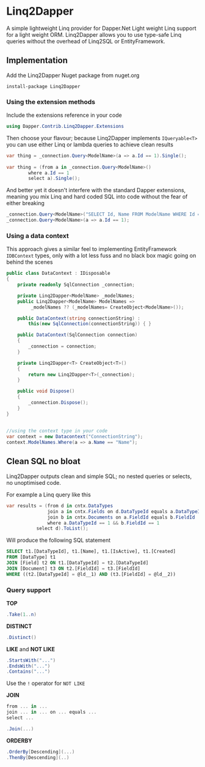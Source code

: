 # Linq2Dapper

A simple lightweight Linq provider for Dapper.Net
Light weight Linq support for a light weight ORM. Linq2Dapper allows you to use type-safe Linq queries without the overhead of Linq2SQL or EntityFramework.

## Implementation

Add the Linq2Dapper Nuget package from nuget.org

    install-package Linq2Dapper

### Using the extension methods

Include the extensions reference in your code

```C#
using Dapper.Contrib.Linq2Dapper.Extensions
```

Then choose your flavour; because Linq2Dapper implements `IQueryable<T>` you can use either Linq or lambda queries to achieve clean results

```C#
var thing = _connection.Query<ModelName>(a => a.Id == 1).Single();
    
var thing = (from a in _connection.Query<ModelName>()
	    where a.Id == 1
	    select a).Single();
```

And better yet it doesn't interfere with the standard Dapper extensions, meaning you mix Linq and hard coded SQL into code without the fear of either breaking

```C#
_connection.Query<ModelName>("SELECT Id, Name FROM ModelName WHERE Id = @Id", new { Id = 1});
_connection.Query<ModelName>(a => a.Id == 1);
```


### Using a data context

This approach gives a similar feel to implementing EntityFramework `IDBContext` types, only with a lot less fuss and no black box magic going on behind the scenes

```C#
public class DataContext : IDisposable
{
    private readonly SqlConnection _connection;

    private Linq2Dapper<ModelName> _modelNames;
    public Linq2Dapper<ModelName> ModelNames => 
	     _modelNames ?? (_modelNames= CreateObject<ModelName>());

    public DataContext(string connectionString) : 
    	this(new SqlConnection(connectionString)) { }

    public DataContext(SqlConnection connection)
    {
    	_connection = connection;
    }

    private Linq2Dapper<T> CreateObject<T>()
    {
    	return new Linq2Dapper<T>(_connection);
    }

    public void Dispose()
    {
    	_connection.Dispose();
    }
}
    
    
//using the context type in your code 
var context = new Datacontext("ConnectionString");
context.ModelNames.Where(a => a.Name == "Name");
```

## Clean SQL no bloat

Linq2Dapper outputs clean and simple SQL; no nested queries or selects, no unoptimised code.

For example a Linq query like this

```C#
var results = (from d in cntx.DataTypes
               join a in cntx.Fields on d.DataTypeId equals a.DataTypeId
               join b in cntx.Documents on a.FieldId equals b.FieldId
               where a.DataTypeId == 1 && b.FieldId == 1
	       select d).ToList();
```

Will produce the following SQL statement

```SQL
SELECT t1.[DataTypeId], t1.[Name], t1.[IsActive], t1.[Created] 
FROM [DataType] t1 
JOIN [Field] t2 ON t1.[DataTypeId] = t2.[DataTypeId] 
JOIN [Document] t3 ON t2.[FieldId] = t3.[FieldId] 
WHERE ((t2.[DataTypeId] = @ld__1) AND (t3.[FieldId] = @ld__2))
```

### Query support

**TOP**

```C#
.Take(1..n)
```

**DISTINCT**

```C#
.Distinct()
```

**LIKE** and **NOT LIKE**

```C#
.StartsWith("...")
.EndsWith("...")
.Contains("...")
```
Use the `!` operator for `NOT LIKE` 

**JOIN**

```C#
from ... in ...
join ... in ... on ... equals ...
select ...

.Join(...)
```

**ORDERBY**

```C#
.OrderBy[Descending](...)
.ThenBy[Descending](..)
```
